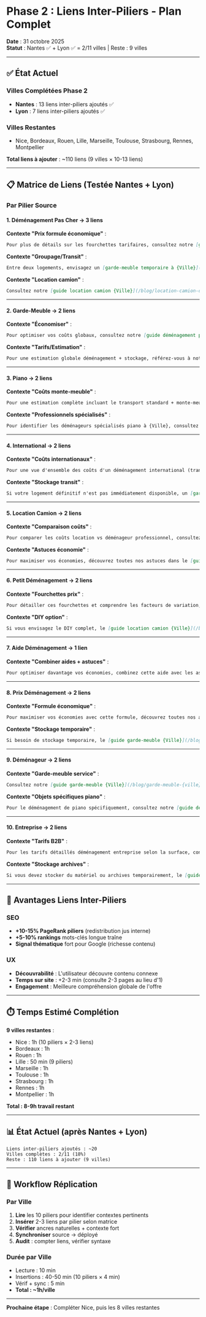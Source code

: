 # Phase 2 : Liens Inter-Piliers - Plan Complet

**Date** : 31 octobre 2025  
**Statut** : Nantes ✅ + Lyon ✅ = 2/11 villes | Reste : 9 villes

---

## ✅ État Actuel

### Villes Complétées Phase 2

- **Nantes** : 13 liens inter-piliers ajoutés ✅
- **Lyon** : 7 liens inter-piliers ajoutés ✅

### Villes Restantes

- Nice, Bordeaux, Rouen, Lille, Marseille, Toulouse, Strasbourg, Rennes, Montpellier

**Total liens à ajouter** : ~110 liens (9 villes × 10-13 liens)

---

## 📋 Matrice de Liens (Testée Nantes + Lyon)

### Par Pilier Source

#### 1. **Déménagement Pas Cher** → 3 liens

**Contexte "Prix formule économique"** :
```markdown
Pour plus de détails sur les fourchettes tarifaires, consultez notre [guide des prix de déménagement à {Ville}](/blog/prix-demenagement-{ville}/prix-demenagement-{ville}-guide).
```

**Contexte "Groupage/Transit"** :
```markdown
Entre deux logements, envisagez un [garde-meuble temporaire à {Ville}](/blog/garde-meuble-{ville}/garde-meuble-{ville}-guide-complet) pour éviter le double loyer pendant la transition.
```

**Contexte "Location camion"** :
```markdown
Consultez notre [guide location camion {Ville}](/blog/location-camion-demenagement-{ville}/location-camion-demenagement-{ville}-guide) pour tous les détails : où louer, quel volume choisir, et comment économiser sur la location.
```

---

#### 2. **Garde-Meuble** → 2 liens

**Contexte "Économiser"** :
```markdown
Pour optimiser vos coûts globaux, consultez notre [guide déménagement pas cher {Ville}](/blog/demenagement-pas-cher-{ville}/demenagement-pas-cher-{ville}-guide) qui détaille comment combiner location stockage et déménagement économique.
```

**Contexte "Tarifs/Estimation"** :
```markdown
Pour une estimation globale déménagement + stockage, référez-vous à notre [guide prix déménagement {Ville}](/blog/prix-demenagement-{ville}/prix-demenagement-{ville}-guide).
```

---

#### 3. **Piano** → 2 liens

**Contexte "Coûts monte-meuble"** :
```markdown
Pour une estimation complète incluant le transport standard + monte-meuble, consultez notre [guide prix déménagement {Ville}](/blog/prix-demenagement-{ville}/prix-demenagement-{ville}-guide).
```

**Contexte "Professionnels spécialisés"** :
```markdown
Pour identifier les déménageurs spécialisés piano à {Ville}, consultez notre [guide déménageurs {Ville}](/blog/demenageur-{ville}/demenageur-{ville}-guide-complet) qui liste les professionnels certifiés et leurs expertises.
```

---

#### 4. **International** → 2 liens

**Contexte "Coûts internationaux"** :
```markdown
Pour une vue d'ensemble des coûts d'un déménagement international (transport + assurance + formalités), consultez notre [guide prix déménagement {Ville}](/blog/prix-demenagement-{ville}/prix-demenagement-{ville}-guide).
```

**Contexte "Stockage transit"** :
```markdown
Si votre logement définitif n'est pas immédiatement disponible, un [garde-meuble temporaire](/blog/garde-meuble-{ville}/garde-meuble-{ville}-guide-complet) peut stocker vos biens en attendant.
```

---

#### 5. **Location Camion** → 2 liens

**Contexte "Comparaison coûts"** :
```markdown
Pour comparer les coûts location vs déménageur professionnel, consultez notre [guide prix déménagement {Ville}](/blog/prix-demenagement-{ville}/prix-demenagement-{ville}-guide).
```

**Contexte "Astuces économie"** :
```markdown
Pour maximiser vos économies, découvrez toutes nos astuces dans le [guide déménagement pas cher {Ville}](/blog/demenagement-pas-cher-{ville}/demenagement-pas-cher-{ville}-guide).
```

---

#### 6. **Petit Déménagement** → 2 liens

**Contexte "Fourchettes prix"** :
```markdown
Pour détailler ces fourchettes et comprendre les facteurs de variation, consultez notre [guide prix déménagement {Ville}](/blog/prix-demenagement-{ville}/prix-demenagement-{ville}-guide).
```

**Contexte "DIY option"** :
```markdown
Si vous envisagez le DIY complet, le [guide location camion {Ville}](/blog/location-camion-demenagement-{ville}/location-camion-demenagement-{ville}-guide) compare les coûts et contraintes.
```

---

#### 7. **Aide Déménagement** → 1 lien

**Contexte "Combiner aides + astuces"** :
```markdown
Pour optimiser davantage vos économies, combinez cette aide avec les astuces de notre [guide déménagement pas cher {Ville}](/blog/demenagement-pas-cher-{ville}/demenagement-pas-cher-{ville}-guide).
```

---

#### 8. **Prix Déménagement** → 2 liens

**Contexte "Formule économique"** :
```markdown
Pour maximiser vos économies avec cette formule, découvrez toutes nos astuces dans le [guide déménagement pas cher {Ville}](/blog/demenagement-pas-cher-{ville}/demenagement-pas-cher-{ville}-guide).
```

**Contexte "Stockage temporaire"** :
```markdown
Si besoin de stockage temporaire, le [guide garde-meuble {Ville}](/blog/garde-meuble-{ville}/garde-meuble-{ville}-guide-complet) détaille toutes les options.
```

---

#### 9. **Déménageur** → 2 liens

**Contexte "Garde-meuble service"** :
```markdown
Consultez notre [guide garde-meuble {Ville}](/blog/garde-meuble-{ville}/garde-meuble-{ville}-guide-complet) pour les tarifs et options de stockage.
```

**Contexte "Objets spécifiques piano"** :
```markdown
Pour le déménagement de piano spécifiquement, consultez notre [guide déménagement piano {Ville}](/blog/demenagement-piano-{ville}/demenagement-piano-{ville}-guide) qui détaille les précautions et tarifs spécifiques.
```

---

#### 10. **Entreprise** → 2 liens

**Contexte "Tarifs B2B"** :
```markdown
Pour les tarifs détaillés déménagement entreprise selon la surface, consultez notre [guide prix déménagement {Ville}](/blog/prix-demenagement-{ville}/prix-demenagement-{ville}-guide).
```

**Contexte "Stockage archives"** :
```markdown
Si vous devez stocker du matériel ou archives temporairement, le [guide garde-meuble {Ville}](/blog/garde-meuble-{ville}/garde-meuble-{ville}-guide-complet) détaille les solutions professionnelles.
```

---

## 🎯 Avantages Liens Inter-Piliers

### SEO

- **+10-15% PageRank piliers** (redistribution jus interne)
- **+5-10% rankings** mots-clés longue traîne
- **Signal thématique** fort pour Google (richesse contenu)

### UX

- **Découvrabilité** : L'utilisateur découvre contenu connexe
- **Temps sur site** : +2-3 min (consulte 2-3 pages au lieu d'1)
- **Engagement** : Meilleure compréhension globale de l'offre

---

## ⏱️ Temps Estimé Complétion

**9 villes restantes** :
- Nice : 1h (10 piliers × 2-3 liens)
- Bordeaux : 1h  
- Rouen : 1h
- Lille : 50 min (9 piliers)
- Marseille : 1h
- Toulouse : 1h
- Strasbourg : 1h
- Rennes : 1h
- Montpellier : 1h

**Total : 8-9h travail restant**

---

## 📊 État Actuel (après Nantes + Lyon)

```
Liens inter-piliers ajoutés : ~20
Villes complètes : 2/11 (18%)
Reste : 110 liens à ajouter (9 villes)
```

---

## 🚀 Workflow Réplication

### Par Ville

1. **Lire** les 10 piliers pour identifier contextes pertinents
2. **Insérer** 2-3 liens par pilier selon matrice
3. **Vérifier** ancres naturelles + contexte fort
4. **Synchroniser** source → déployé
5. **Audit** : compter liens, vérifier syntaxe

### Durée par Ville

- Lecture : 10 min
- Insertions : 40-50 min (10 piliers × 4 min)
- Vérif + sync : 5 min
- **Total : ~1h/ville**

---

**Prochaine étape** : Compléter Nice, puis les 8 villes restantes

